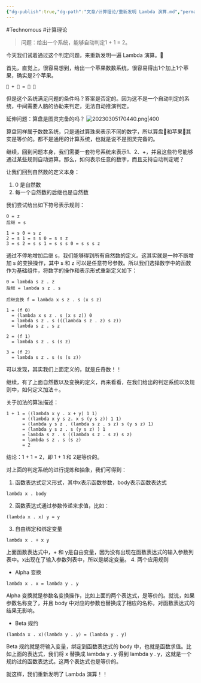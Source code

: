 ```yaml
---
{"dg-publish":true,"dg-path":"文章/计算理论/重新发明 Lambda 演算.md","permalink":"/文章/计算理论/重新发明 Lambda 演算/","dgEnableSearch":"true","created":"2023-03-05T17:01:40.000+08:00","updated":"2023-11-22T14:38:38.816+08:00"}
---
```


#Technomous #计算理论

> 问题：给出一个系统，能够自动判定1 + 1 = 2。

今天我们试着通过这个判定问题，来重新发明一遍 Lambda 演算。🚗

首先，直觉上，很容易想到，给出一个苹果数数系统，很容易得出1个加上1个苹果，确实是2个苹果。
```
🍎 + 🍎 = 🍎 🍎
```

但是这个系统满足问题的条件吗？答案是否定的。因为这不是一个自动判定的系统，中间需要人脑的协助来判定，无法自动推演判定。

延伸问题：算盘是图灵完备的吗？
![20230305170440.png|400](/img/user/0.Asset/resource/20230305170440.png)

算盘同样属于数数系统，只是通过算珠来表示不同的数字，所以算盘🧮和苹果🍎其实是等价的。都不是通用的计算系统，也就是说不是图灵完备的。

继续，回到问题本身，我们需要一套符号系统来表示1、2、+，并且这些符号能够通过某些规则自动运算。那么，如何表示任意的数字，而且支持自动判定呢？

让我们回到自然数的定义本身：
1. 0 是自然数
2. 每一个自然数的后继也是自然数

我们尝试给出如下符号表示规则：

```
0 = z
后继 = s

1 = s 0 = s z
2 = s 1 = s s 0 = s s z
3 = s 2 = s s 1 = s s s 0 = s s s z
```

通过不停地增加后继 s，我们能够得到所有自然数的定义。这其实就是一种不断增加 s 的变换操作，其中 s 和 z 可以是任意符号参数。所以我们选择数学中的函数作为基础组件，将数字的操作和表示形式重新定义如下：

```
0 = lambda s z . z
后继 = lambda s z . s

后继变换 f = lambda x s z . s (x s z)

1 = (f 0)
  = (lambda x s z . s (x s z)) 0
  = lambda s z . s (((lambda s z . z) s z))
  = lambda s z . s z

2 = (f 1)
  = lambda s z . s (s z)

3 = (f 2)
  = lambda s z . s (s (s z))
```

可以发现，其实我们上面定义的，就是丘奇数！！

继续，有了上面自然数以及变换的定义，再来看看，在我们给出的判定系统以及规则中，如何定义加法＋。

关于加法的算法描述：

```
1 + 1 = ((lambda x y . x + y) 1 1)
      = ((lambda x y s z. x s (y s z)) 1 1)
      = (lambda y s z . (lambda s z . s z) s (y s z) 1)
      = (lambda y s z . s (y s z) ) 1 
      = lambda s z . s ((lambda s z . s z) s z)
      = lambda s z . s (s z)
      = 2
```

结论：1 + 1 = 2，即 1 + 1 和 2是等价的。

对上面的判定系统的进行提炼和抽象，我们可得到：
1. 函数表达式定义形式，其中x表示函数参数，body表示函数表达式
```
lambda x . body
```
2. 函数表达式通过参数传递来求值，比如：
```
(lambda x . x) y = y
```
3. 自由绑定和绑定变量
```
lambda x . + x y
```

上面函数表达式中，+ 和 y是自由变量，因为没有出现在函数表达式的输入参数列表中。x出现在了输入参数列表中，所以是绑定变量。
4. 两个应用规则
* Alpha 变换
```
lambda x . x = lambda y . y
```
Alpha 变换就是参数名变换操作，比如上面的两个表达式，是等价的。就说，如果参数名称变了，并且 body 中对应的参数也替换成了相应的名称，对函数表达式的结果无影响。
* Beta 规约
```
(lambda x . x)(lambda y . y) = (lambda y . y)
```
Beta 规约就是将输入变量，绑定到函数表达式的 body 中，也就是函数求值。比如上面的表达式，我们将 x 替换成 lambda y . y 得到 lambda y . y，这就是一个规约过的函数表达式。这两个表达式也是等价的。

就这样，我们重新发明了 Lambda 演算！！